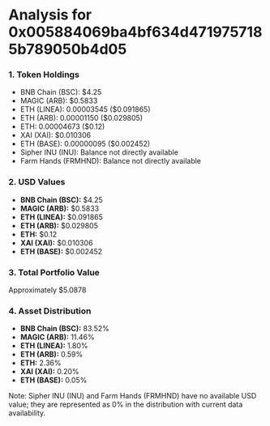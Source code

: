 # Analysis for 0x005884069ba4bf634d4719757185b789050b4d05

### 1. Token Holdings

- BNB Chain (BSC): $4.25
- MAGIC (ARB): $0.5833
- ETH (LINEA): 0.00003545 ($0.091865)
- ETH (ARB): 0.00001150 ($0.029805)
- ETH: 0.00004673 ($0.12)
- XAI (XAI): $0.010306
- ETH (BASE): 0.00000095 ($0.002452)
- Sipher INU (INU): Balance not directly available
- Farm Hands (FRMHND): Balance not directly available

### 2. USD Values

- **BNB Chain (BSC):** $4.25
- **MAGIC (ARB):** $0.5833
- **ETH (LINEA):** $0.091865
- **ETH (ARB):** $0.029805
- **ETH:** $0.12
- **XAI (XAI):** $0.010306
- **ETH (BASE):** $0.002452

### 3. Total Portfolio Value

Approximately $5.0878

### 4. Asset Distribution

- **BNB Chain (BSC):** 83.52%
- **MAGIC (ARB):** 11.46%
- **ETH (LINEA):** 1.80%
- **ETH (ARB):** 0.59%
- **ETH:** 2.36%
- **XAI (XAI):** 0.20%
- **ETH (BASE):** 0.05%

Note: Sipher INU (INU) and Farm Hands (FRMHND) have no available USD value; they are represented as 0% in the distribution with current data availability.
